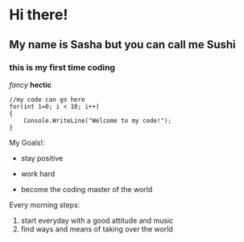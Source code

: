 # Hi there!
## My name is Sasha but you can call me Sushi
### this is my first time coding

*fancy* **hectic**

```
//my code can go here
for(int 1=0; i < 10; i++)
{
	Console.WriteLine("Welcome to my code!");
}
```
My Goals!:
+ stay positive
- work hard
+ become the coding master of the world

Every morning steps:
1. start everyday with a good attitude and music
2. find ways and means of taking over the world

